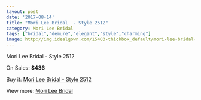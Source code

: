 ```yaml
---
layout: post
date: '2017-08-14'
title: "Mori Lee Bridal  - Style 2512"
category: Mori Lee Bridal
tags: ["bridal","demure","elegant","style","charming"]
image: http://img.idealgown.com/15403-thickbox_default/mori-lee-bridal-style-2512.jpg
---
```

Mori Lee Bridal  - Style 2512

On Sales: **$436**
<a href="https://www.idealgown.com/en/mori-lee-bridal/6161-mori-lee-bridal-style-2512.html"><amp-img layout="responsive" width="600" height="600" src="//img.idealgown.com/15403-thickbox_default/mori-lee-bridal-style-2512.jpg" alt="Mori Lee Bridal  - Style 2512 0" /></a>
<a href="https://www.idealgown.com/en/mori-lee-bridal/6161-mori-lee-bridal-style-2512.html"><amp-img layout="responsive" width="600" height="600" src="//img.idealgown.com/15404-thickbox_default/mori-lee-bridal-style-2512.jpg" alt="Mori Lee Bridal  - Style 2512 1" /></a>

Buy it: [Mori Lee Bridal  - Style 2512](https://www.idealgown.com/en/mori-lee-bridal/6161-mori-lee-bridal-style-2512.html "Mori Lee Bridal  - Style 2512")

View more: [Mori Lee Bridal](https://www.idealgown.com/en/90-mori-lee-bridal "Mori Lee Bridal")